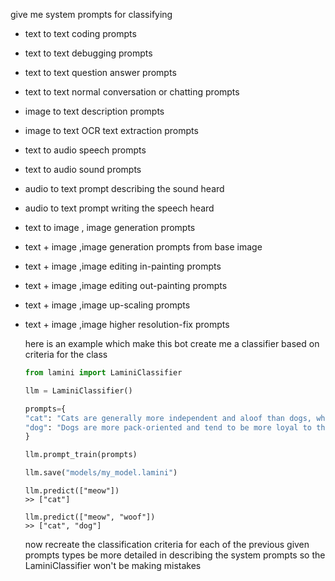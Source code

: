 give me system prompts for classifying

- text to text coding prompts
- text to text debugging prompts
- text to text question answer prompts
- text to text normal conversation or chatting prompts
- image to text description prompts
- image to text OCR text extraction prompts
- text to audio speech prompts
- text to audio sound prompts
- audio to text prompt describing the sound heard
- audio to text prompt writing the speech heard
- text to image , image generation prompts
- text + image ,image generation prompts from base image
- text + image ,image editing in-painting prompts
- text + image ,image editing out-painting prompts
- text + image ,image up-scaling prompts
- text + image ,image higher resolution-fix prompts

  here is an example which make this bot create me a classifier based on criteria for the class

  ```python
  from lamini import LaminiClassifier

  llm = LaminiClassifier()

  prompts={
  "cat": "Cats are generally more independent and aloof than dogs, who are often more social and affectionate. Cats are also more territorial and may be more aggressive when defending their territory.  Cats are self-grooming animals, using their tongues to keep their coats clean and healthy. Cats use body language and vocalizations, such as meowing and purring, to communicate.",
  "dog": "Dogs are more pack-oriented and tend to be more loyal to their human family.  Dogs, on the other hand, often require regular grooming from their owners, including brushing and bathing. Dogs use body language and barking to convey their messages. Dogs are also more responsive to human commands and can be trained to perform a wide range of tasks.",
  }

  llm.prompt_train(prompts)

  llm.save("models/my_model.lamini")
  ```

  ```console
  llm.predict(["meow"])
  >> ["cat"]

  llm.predict(["meow", "woof"])
  >> ["cat", "dog"]
  ```

  now recreate the classification criteria for each of the previous given prompts types
  be more detailed in describing the system prompts so the LaminiClassifier won't be making mistakes
